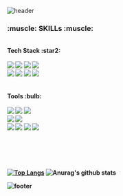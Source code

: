 ![header](https://capsule-render.vercel.app/api?type=waving&color=D2E5A8&height=300&section=header&text=Seyoung's%20Github&fontSize=70)

<div align=left>
 <h3><b> :muscle: SKILLs :muscle:<b></h3>
<br>
   Tech Stack :star2: <br><br>
 <img src="https://img.shields.io/badge/Java-018EF5?style=flat-square&logo=JavaScript&logoColor=white"/>
 <img src="https://img.shields.io/badge/Android-3DDC84?style=flat-square&logo=Android&logoColor=white"/>
 <img src="https://img.shields.io/badge/C-FFB80B?style=flat-square&logo=C&logoColor=white"/>
 <img src="https://img.shields.io/badge/Python-528DD7?style=flat-square&logo=Python&logoColor=black"/>
  <br>
 <img src="https://img.shields.io/badge/Html-CC6699?style=flat-square&logo=html5&logoColor=white"/>
 <img src="https://img.shields.io/badge/CSS-FF7F7F?style=flat-square&logo=css3&logoColor=black"/>
 <img src="https://img.shields.io/badge/JavaScript-FFE200?style=flat-square&logo=JavaScript&logoColor=white"/>
 <img src="https://img.shields.io/badge/SpringBoot-0ABF53?style=flat-square&logo=SpringBoot&logoColor=white"/>
  <br>
 <!--<img src="https://img.shields.io/badge/React-02A9FF?style=flat-square&logo=React&logoColor=white"/>-->
 <!--<img src="https://img.shields.io/badge/Node-9999FF?style=flat-square&logo=React&logoColor=white"/>-->
 <br><br>
 Tools :bulb:<br><br>
  <img src="https://img.shields.io/badge/VisualStudioCode-94399E?style=flat-square&logo=VisualStudioCode&logoColor=white"/>
 <img src="https://img.shields.io/badge/IntelliJ-00274E?style=flat-square&logo=IntelliJ IDEA&logoColor=white"/>
 <img src="https://img.shields.io/badge/Eclipse-F6F6F6?style=flat-square&logo=Eclipse&logoColor=black"/>
 <br>
 <img src="https://img.shields.io/badge/MongoDB-FFB71B?style=flat-square&logo=MySQL&logoColor=white"/>
 <img src="https://img.shields.io/badge/MySQL-FF66AA?style=flat-square&logo=MySQL&logoColor=white"/>
 <br>
 <img src="https://img.shields.io/badge/RStudio-0093DD?style=flat-square&logo=RStudio&logoColor=white"/>
 <img src="https://img.shields.io/badge/AndroidStudio-FFDD00?style=flat-square&logo=AndroidStudio&logoColor=13324B"/>
 <img src="https://img.shields.io/badge/3DMax-0AC18E?style=flat-square&logo=3dMax&logoColor=black"/>
 <img src="https://img.shields.io/badge/GitHub-000000?style=flat-square&logo=GitHub&logoColor=white"/>
 <br><br>

  
  #
  
  <br>
 
  
  

  [![Top Langs](https://github-readme-stats.vercel.app/api/top-langs/?username=seyoung712)](https://github.com/anuraghazra/github-readme-stats)
  ![Anurag's github stats](https://github-readme-stats.vercel.app/api?username=seyoung712&show_icons=true&theme=swift)
</div>
  
   ![footer](https://capsule-render.vercel.app/api?type=waving&color=D2E5A8&height=300&section=footer)
